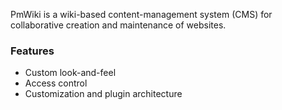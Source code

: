 PmWiki is a wiki-based content-management system (CMS) for collaborative creation and maintenance of websites. 

### Features

- Custom look-and-feel
- Access control
- Customization and plugin architecture
